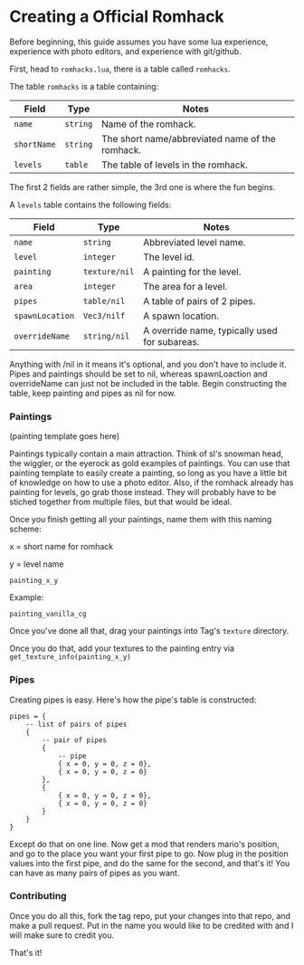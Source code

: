 # Creating a Official Romhack

Before beginning, this guide assumes you have some lua experience, experience with photo editors, and experience with git/github.

First, head to `romhacks.lua`, there is a table called `romhacks`.

The table `romhacks` is a table containing:

| Field | Type | Notes |
| ----- | ---- | ----- |
| `name`|`string`|Name of the romhack.
| `shortName`|`string`|The short name/abbreviated name of the romhack.
| `levels`|`table`|The table of levels in the romhack.

The first 2 fields are rather simple, the 3rd one is where the fun begins.

A `levels` table contains the following fields:

| Field | Type | Notes |
| ----- | ---- | ----- |
| `name`|`string`|Abbreviated level name.
| `level`|`integer`|The level id.
| `painting` |`texture/nil`|A painting for the level.
| `area`|`integer`|The area for a level.
| `pipes`|`table/nil`|A table of pairs of 2 pipes.
| `spawnLocation`|`Vec3/nilf`|A spawn location.
| `overrideName`|`string/nil`|A override name, typically used for subareas.

Anything with /nil in it means it's optional, and you don't have to include it. Pipes and paintings should be set to nil, whereas spawnLoaction and overrideName can just not be included in the table. Begin constructing the table, keep painting and pipes as nil for now.

### Paintings

(painting template goes here)

Paintings typically contain a main attraction. Think of sl's snowman head, the wiggler, or the eyerock as gold examples of paintings. You can use that painting template to easily create a painting, so long as you have a little bit of knowledge on how to use a photo editor. Also, if the romhack already has painting for levels, go grab those instead. They will probably have to be stiched together from multiple files, but that would be ideal.

Once you finish getting all your paintings, name them with this naming scheme:

x = short name for romhack

y = level name

`painting_x_y`

Example:

`painting_vanilla_cg`

Once you've done all that, drag your paintings into Tag's `texture` directory.

Once you do that, add your textures to the painting entry via `get_texture_info(painting_x_y)`

### Pipes

Creating pipes is easy. Here's how the pipe's table is constructed:

```
pipes = {
    -- list of pairs of pipes
    {
        -- pair of pipes
        {
            -- pipe
            { x = 0, y = 0, z = 0},
            { x = 0, y = 0, z = 0}
        },
        {
            { x = 0, y = 0, z = 0},
            { x = 0, y = 0, z = 0}
        }
    }
}
```

Except do that on one line. Now get a mod that renders mario's position, and go to the place you want your first pipe to go. Now plug in the position values into the first pipe, and do the same for the second, and that's it! You can have as many pairs of pipes as you want.

### Contributing

Once you do all this, fork the tag repo, put your changes into that repo, and make a pull request. Put in the name you would like to be credited with and I will make sure to credit you.

That's it!